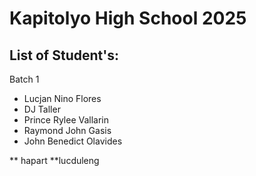# Kapitolyo High School 2025

## List of Student's:
Batch 1
- Lucjan Nino Flores
- DJ Taller
- Prince Rylee Vallarin
- Raymond John Gasis
- John Benedict Olavides

** hapart
**lucduleng